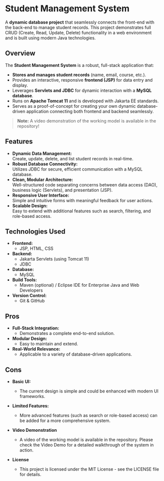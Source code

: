 # Student Management System

A **dynamic database project** that seamlessly connects the front-end with the back-end to manage student records. This project demonstrates full CRUD (Create, Read, Update, Delete) functionality in a web environment and is built using modern Java technologies.

## Overview

The **Student Management System** is a robust, full-stack application that:
- **Stores and manages student records** (name, email, course, etc.).
- Provides an interactive, responsive **frontend (JSP)** for data entry and display.
- Leverages **Servlets and JDBC** for dynamic interaction with a **MySQL database**.
- Runs on **Apache Tomcat 11** and is developed with Jakarta EE standards.
- Serves as a proof-of-concept for creating your own dynamic database-driven application connecting both frontend and backend seamlessly.

> **Note:** A video demonstration of the working model is available in the repository!

## Features

- **Dynamic Data Management:**  
  Create, update, delete, and list student records in real-time.
- **Robust Database Connectivity:**  
  Utilizes JDBC for secure, efficient communication with a MySQL database.
- **Clean, Modular Architecture:**  
  Well-structured code separating concerns between data access (DAO), business logic (Servlets), and presentation (JSP).
- **Responsive User Interface:**  
  Simple and intuitive forms with meaningful feedback for user actions.
- **Scalable Design:**  
  Easy to extend with additional features such as search, filtering, and role-based access.

## Technologies Used

- **Frontend:**  
  - JSP, HTML, CSS
- **Backend:**  
  - Jakarta Servlets (using Tomcat 11)
  - JDBC
- **Database:**  
  - MySQL
- **Build Tools:**  
  - Maven (optional) / Eclipse IDE for Enterprise Java and Web Developers
- **Version Control:**  
  - Git & GitHub
## Pros
- **Full-Stack Integration:**
  - Demonstrates a complete end-to-end solution.
- **Modular Design:**
  - Easy to maintain and extend.
- **Real-World Relevance:**
  - Applicable to a variety of database-driven applications.
## Cons
- **Basic UI:**
  - The current design is simple and could be enhanced with modern UI frameworks.
- **Limited Features:**
  - More advanced features (such as search or role-based access) can be added for a more comprehensive system.
- **Video Demonstration**
  - A video of the working model is available in the repository. Please check the Video Demo for a detailed walkthrough of the system in action.

- **License**
  - This project is licensed under the MIT License - see the LICENSE file for details.

